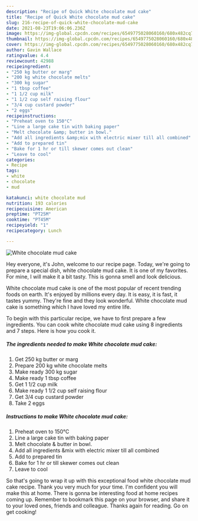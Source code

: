```yaml
---
description: "Recipe of Quick White chocolate mud cake"
title: "Recipe of Quick White chocolate mud cake"
slug: 216-recipe-of-quick-white-chocolate-mud-cake
date: 2021-08-23T19:06:06.236Z
image: https://img-global.cpcdn.com/recipes/6549775028060160/680x482cq70/white-chocolate-mud-cake-recipe-main-photo.jpg
thumbnail: https://img-global.cpcdn.com/recipes/6549775028060160/680x482cq70/white-chocolate-mud-cake-recipe-main-photo.jpg
cover: https://img-global.cpcdn.com/recipes/6549775028060160/680x482cq70/white-chocolate-mud-cake-recipe-main-photo.jpg
author: Gavin Wallace
ratingvalue: 4.4
reviewcount: 42988
recipeingredient:
- "250 kg butter or marg"
- "200 kg white chocolate melts"
- "300 kg sugar"
- "1 tbsp coffee"
- "1 1/2 cup milk"
- "1 1/2 cup self raising flour"
- "3/4 cup custard powder"
- "2 eggs"
recipeinstructions:
- "Preheat oven to 150°C"
- "Line a large cake tin with baking paper"
- "Melt chocolate &amp; butter in bowl."
- "Add all ingredients &amp;mix with electric mixer till all combined"
- "Add to prepared tin"
- "Bake for 1 hr or till skewer comes out clean"
- "Leave to cool"
categories:
- Recipe
tags:
- white
- chocolate
- mud

katakunci: white chocolate mud 
nutrition: 193 calories
recipecuisine: American
preptime: "PT25M"
cooktime: "PT45M"
recipeyield: "1"
recipecategory: Lunch

---
```



![White chocolate mud cake](https://img-global.cpcdn.com/recipes/6549775028060160/680x482cq70/white-chocolate-mud-cake-recipe-main-photo.jpg)

Hey everyone, it's John, welcome to our recipe page. Today, we're going to prepare a special dish, white chocolate mud cake. It is one of my favorites. For mine, I will make it a bit tasty. This is gonna smell and look delicious.

White chocolate mud cake is one of the most popular of recent trending foods on earth. It's enjoyed by millions every day. It is easy, it is fast, it tastes yummy. They're fine and they look wonderful. White chocolate mud cake is something which I have loved my entire life.




To begin with this particular recipe, we have to first prepare a few ingredients. You can cook white chocolate mud cake using 8 ingredients and 7 steps. Here is how you cook it.

<!--inarticleads1-->

##### The ingredients needed to make White chocolate mud cake:

1. Get 250 kg butter or marg
1. Prepare 200 kg white chocolate melts
1. Make ready 300 kg sugar
1. Make ready 1 tbsp coffee
1. Get 1 1/2 cup milk
1. Make ready 1 1/2 cup self raising flour
1. Get 3/4 cup custard powder
1. Take 2 eggs




<!--inarticleads2-->

##### Instructions to make White chocolate mud cake:

1. Preheat oven to 150°C
1. Line a large cake tin with baking paper
1. Melt chocolate &amp; butter in bowl.
1. Add all ingredients &amp;mix with electric mixer till all combined
1. Add to prepared tin
1. Bake for 1 hr or till skewer comes out clean
1. Leave to cool




So that's going to wrap it up with this exceptional food white chocolate mud cake recipe. Thank you very much for your time. I'm confident you will make this at home. There is gonna be interesting food at home recipes coming up. Remember to bookmark this page on your browser, and share it to your loved ones, friends and colleague. Thanks again for reading. Go on get cooking!
